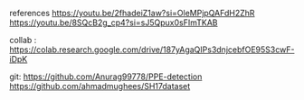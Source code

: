 references
https://youtu.be/2fhadeiZ1aw?si=OleMPjpQAFdH2ZhR
https://youtu.be/8SQcB2g_cp4?si=sJ5Qpux0sFImTKAB

collab : https://colab.research.google.com/drive/187yAgaQIPs3dnjcebfOE95S3cwF-iDpK

git:
https://github.com/Anurag99778/PPE-detection
https://github.com/ahmadmughees/SH17dataset

